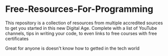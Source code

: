 # Free-Resources-For-Programming
This repository is a collection of resources from multiple accredited sources to get you started in this new Digital Age. Complete with a list of YouTube channels, tips in writing your code, to even links to free courses with free certificates

Great for anyone is doesn't know how to getted in the tech world
